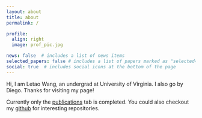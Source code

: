 ```yaml
---
layout: about
title: about
permalink: /

profile:
  align: right
  image: prof_pic.jpg

news: false  # includes a list of news items
selected_papers: false # includes a list of papers marked as "selected={true}"
social: true  # includes social icons at the bottom of the page
---
```


Hi, I am Letao Wang, an undergrad at University of Virginia. I also go by Diego. Thanks for visiting my page!

Currently only the [publications](/publications) tab is completed. You could also checkout my [github](https://github.com/dw61) for interesting repositories.
